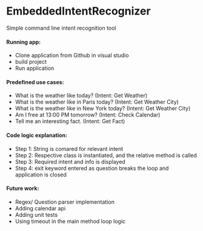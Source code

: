 # EmbeddedIntentRecognizer
Simple command line intent recognition tool


#### Running app:
- Clone application from Github in visual studio
- build project
- Run application


#### Predefined use cases:
- What is the weather like today? (Intent: Get Weather)
- What is the weather like in Paris today? (Intent: Get Weather City)
- What is the weather like in New York today? (Intent: Get Weather City)
- Am I free at 13:00 PM tomorrow? (Intent: Check Calendar)
- Tell me an interesting fact. (Intent: Get Fact)

#### Code logic explanation:
- Step 1: String is comared for relevant intent
- Step 2: Respective class is instantiated, and the relative method is called
- Step 3: Required intent and info is displayed
- Step 4: exit keyword entered as question breaks the loop and application is closed

#### Future work:
- Regex/ Question parser implementation
- Adding calendar api
- Adding unit tests
- Using timeout in the main method loop logic